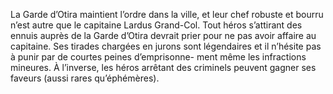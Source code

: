 La Garde d’Otira maintient l’ordre dans la ville, et leur chef robuste et bourru n’est autre que le capitaine Lardus Grand-Col. Tout héros s’attirant des ennuis auprès de la Garde d’Otira devrait prier pour ne pas avoir affaire au capitaine. Ses tirades chargées en jurons sont légendaires et il n’hésite pas à punir par de courtes peines d’emprisonne- ment même les infractions mineures. À l’inverse, les héros arrêtant des criminels peuvent gagner ses faveurs (aussi rares qu’éphémères).